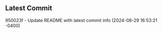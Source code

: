 
## Latest Commit
950023f - Update README with latest commit info (2024-08-29 16:53:21 -0400) <Yunxi-Zhou>
